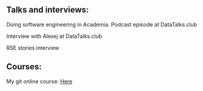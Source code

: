## Talks and interviews:

Doing software engineering in Academia.
Podcast episode at DataTalks.club

Interview with Alexej at DataTalks.club

RSE stories interview

## Courses:

My git online course: [Here](https://git-course.netlify.app/)




